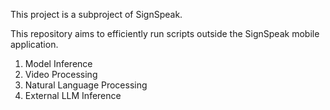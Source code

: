 This project is a subproject of SignSpeak.

This repository aims to efficiently run scripts outside the SignSpeak mobile application.
1. Model Inference
2. Video Processing
3. Natural Language Processing
4. External LLM Inference